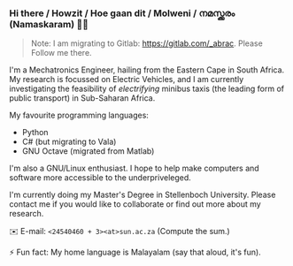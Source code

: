### Hi there / Howzit / Hoe gaan dit / Molweni / നമസ്ക്കരം (Namaskaram) 👋🏽

> Note: I am migrating to Gitlab: https://gitlab.com/_abrac. Please Follow me there.

I'm a Mechatronics Engineer, hailing from the Eastern Cape in South Africa. My research is focussed on Electric Vehicles, and I am currently investigating the feasibility of *electrifying* minibus taxis (the leading form of public transport) in Sub-Saharan Africa.

My favourite programming languages:
- Python
- C# (but migrating to Vala)
- GNU Octave (migrated from Matlab)

I'm also a GNU/Linux enthusiast. I hope to help make computers and software more accessible to the underpriveleged.

I'm currently doing my Master's Degree in Stellenboch University. Please contact me if you would like to collaborate or find out more about my research.

✉️ E-mail: `<24540460 + 3><at>sun.ac.za` (Compute the sum.)

⚡ Fun fact: My home language is Malayalam (say that aloud, it's fun).

